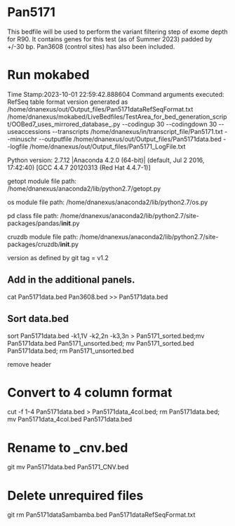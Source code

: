 # Pan5171
This bedfile will be used to perform the variant filtering step of exome depth for R90. It contains genes for this test (as of Summer 2023) padded by +/-30 bp. Pan3608 (control sites) has also been included.

# Run mokabed
Time Stamp:2023-10-01 22:59:42.888604
Command arguments executed:
RefSeq table format version generated as /home/dnanexus/out/Output_files/Pan5171dataRefSeqFormat.txt
/home/dnanexus/mokabed/LiveBedfiles/TestArea_for_bed_generation_script/OOBed7_uses_mirrored_database_.py --codingup 30 --codingdown 30 --useaccessions --transcripts /home/dnanexus/in/transcript_file/Pan5171.txt --minuschr --outputfile /home/dnanexus/out/Output_files/Pan5171data.bed --logfile /home/dnanexus/out/Output_files/Pan5171_LogFile.txt 

 Python version: 2.7.12 |Anaconda 4.2.0 (64-bit)| (default, Jul  2 2016, 17:42:40) 
[GCC 4.4.7 20120313 (Red Hat 4.4.7-1)]

 getopt module file path: /home/dnanexus/anaconda2/lib/python2.7/getopt.py

 os module file path: /home/dnanexus/anaconda2/lib/python2.7/os.py

 pd class file path: /home/dnanexus/anaconda2/lib/python2.7/site-packages/pandas/__init__.py

 cruzdb module file path: /home/dnanexus/anaconda2/lib/python2.7/site-packages/cruzdb/__init__.py

version as defined by git tag = v1.2

## Add in the additional panels.
cat Pan5171data.bed Pan3608.bed  >> Pan5171data.bed

## Sort data.bed
sort Pan5171data.bed -k1,1V -k2,2n -k3,3n > Pan5171_sorted.bed;mv Pan5171data.bed Pan5171_unsorted.bed; mv Pan5171_sorted.bed Pan5171data.bed; rm Pan5171_unsorted.bed

remove header

# Convert to 4 column format
cut -f 1-4 Pan5171data.bed > Pan5171data_4col.bed; rm Pan5171data.bed; mv Pan5171data_4col.bed Pan5171data.bed

# Rename to _cnv.bed
git mv Pan5171data.bed Pan5171_CNV.bed

# Delete unrequired files
git rm Pan5171dataSambamba.bed Pan5171dataRefSeqFormat.txt